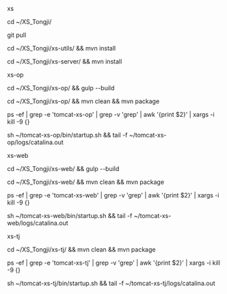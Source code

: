 
xs


cd ~/XS_Tongji/

git pull

cd ~/XS_Tongji/xs-utils/ && mvn install

cd ~/XS_Tongji/xs-server/ && mvn install


xs-op


cd ~/XS_Tongji/xs-op/ && gulp --build

cd ~/XS_Tongji/xs-op/ && mvn clean && mvn package

ps -ef | grep -e 'tomcat-xs-op' | grep -v 'grep' | awk '{print $2}' | xargs -i kill -9 {}

sh ~/tomcat-xs-op/bin/startup.sh && tail -f ~/tomcat-xs-op/logs/catalina.out


xs-web


cd ~/XS_Tongji/xs-web/ && gulp --build

cd ~/XS_Tongji/xs-web/ && mvn clean && mvn package

ps -ef | grep -e 'tomcat-xs-web' | grep -v 'grep' | awk '{print $2}' | xargs -i kill -9 {}

sh ~/tomcat-xs-web/bin/startup.sh && tail -f ~/tomcat-xs-web/logs/catalina.out


xs-tj

cd ~/XS_Tongji/xs-tj/ && mvn clean && mvn package

ps -ef | grep -e 'tomcat-xs-tj' | grep -v 'grep' | awk '{print $2}' | xargs -i kill -9 {}

sh ~/tomcat-xs-tj/bin/startup.sh && tail -f ~/tomcat-xs-tj/logs/catalina.out




